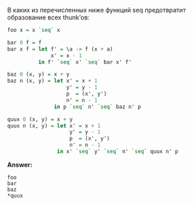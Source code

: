 В каких из перечисленных ниже функций seq предотвратит образование всех thunk’ов:
```haskell
foo x = x `seq` x

bar 0 f = f
bar x f = let f' = \a -> f (x + a)
              x' = x - 1
          in f' `seq` x' `seq` bar x' f'

baz 0 (x, y) = x + y
baz n (x, y) = let x' = x + 1
                   y' = y - 1
                   p  = (x', y')
                   n' = n - 1
               in p `seq` n' `seq` baz n' p

quux 0 (x, y) = x + y
quux n (x, y) = let x' = x + 1
                    y' = y - 1
                    p  = (x', y')
                    n' = n - 1
                in x' `seq` y' `seq` n' `seq` quux n' p
```

**Answer:**

```
foo
bar
baz
*quux
```
